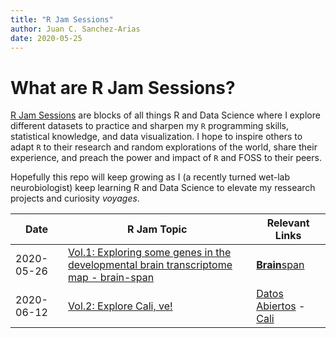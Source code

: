 ```yaml
---
title: "R Jam Sessions"
author: Juan C. Sanchez-Arias
date: 2020-05-25
---
```

# What are R Jam Sessions?
[R Jam Sessions](https://juansamdphd.github.io/rjam/) are blocks of all things R and Data Science where I explore different datasets to practice and sharpen my `R` programming skills, statistical knowledge, and data visualization. I hope to inspire others to adapt `R` to their research and random explorations of the world, share their experience, and preach the power and impact of `R` and FOSS to their peers.

Hopefully this repo will keep growing as I (a recently turned wet-lab neurobiologist) keep learning R and Data Science to elevate my ressearch projects and curiosity *voyages*.

Date | R Jam Topic | Relevant Links
---| ---| ---|
2020-05-26 | [Vol.1: Exploring some genes in the developmental brain transcriptome map - brain-span](https://juansamdphd.github.io/rjam/vol_1) | [**Brain**span](http://www.brainspan.org/rnaseq/search/index.html)
2020-06-12 | [Vol.2: Explore Cali, ve!](https://juansamdphd.github.io/rjam/vol_2) | [Datos Abiertos](http://datos.cali.gov.co/) - [Cali](https://en.wikipedia.org/wiki/Cali)

